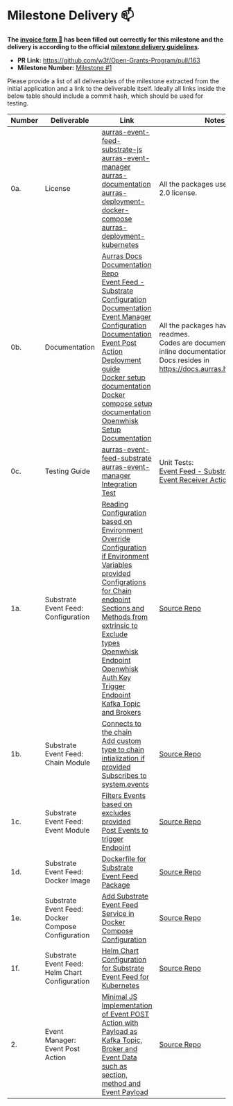 # Milestone Delivery :mailbox:

**The [invoice form :pencil:](https://forms.gle/8Wx7nxtq8fKrsuEz8) has been filled out correctly for this milestone and the delivery is according to the official [milestone delivery guidelines](https://github.com/w3f/General-Grants-Program/blob/master/grants/milestone-deliverables-guidelines.md).**  

* **PR Link:** https://github.com/w3f/Open-Grants-Program/pull/163
* **Milestone Number:** [Milestone #1](https://github.com/w3f/Open-Grants-Program/blob/master/applications/project_aurras_mvp_phase_1.md#milestone-1--event-source---substrate-event-feed)

Please provide a list of all deliverables of the milestone extracted from the initial application and a link to the deliverable itself. Ideally all links inside the below table should include a commit hash, which should be used for testing.

| Number | Deliverable | Link | Notes |
| ------------- | ------------- | ------------- |------------- |
| 0a. | License |[aurras-event-feed-substrate-js](https://github.com/HugoByte/aurras-event-feed-substrate-js/blob/master/LICENSE)<br/>[aurras-event-manager](https://github.com/HugoByte/aurras-event-manager/blob/master/LICENSE)<br/>[aurras-documentation](https://github.com/HugoByte/aurras-documentation/blob/master/LICENSE)<br/>[aurras-deployment-docker-compose](https://github.com/HugoByte/aurras-deployment-docker-compose/blob/master/LICENSE)<br/>[aurras-deployment-kubernetes](https://github.com/HugoByte/aurras-deployment-kubernetes/blob/master/LICENSE)| All the packages uses the Apache 2.0 license. |
| 0b.  | Documentation | [Aurras Docs](http://docs.aurras.hugobyte.com/)<br/>[Documentation Repo](https://github.com/HugoByte/aurras-documentation)<br/>[Event Feed - Substrate Configuration Documentation](https://github.com/HugoByte/aurras-event-feed-substrate-js/blob/next/docs/configuration.md)<br/>[Event Manager Configuration Documentation](https://github.com/HugoByte/aurras-event-manager/blob/master/docs/configuration.md)<br/>[Event Post Action Deployment guide](https://github.com/HugoByte/aurras-event-manager#installation)<br/>[Docker setup documentation](https://docs.aurras.hugobyte.com/dependencies/docker)<br/>[Docker compose setup documentation](https://docs.aurras.hugobyte.com/dependencies/docker-compose)<br/>[Openwhisk Setup Documentation](https://docs.aurras.hugobyte.com/dependencies/openwhisk) | All the packages have respective readmes. <br/> Codes are documented with inline documentation. <br/> Docs resides in https://docs.aurras.hugobyte.com | 
| 0c. | Testing Guide | [aurras-event-feed-substrate](https://github.com/HugoByte/aurras-event-feed-substrate-js/tree/master#testing)<br/>[aurras-event-manager](https://github.com/HugoByte/aurras-event-manager#testing) <br/> [Integration Test](https://docs.google.com/document/d/16CKSTO_HCqnvBXHnGSKVU6xoJleSqRszKokTXb_Acms/edit?usp=sharing) | Unit Tests: <br/>[Event Feed - Substrate](https://github.com/HugoByte/aurras-event-feed-substrate-js/tree/master/tests)<br/>[Event Receiver Action](https://github.com/HugoByte/aurras-event-manager/tree/master/actions/event-receiver/tests) |
| 1a. | Substrate Event Feed: Configuration | [Reading Configuration based on Environment](https://github.com/HugoByte/aurras-event-feed-substrate-js/pull/2)<br/>[Override Configuration if Environment Variables provided](https://github.com/HugoByte/aurras-event-feed-substrate-js/pull/2)<br/>[Configrations for Chain endpoint](https://github.com/HugoByte/aurras-event-feed-substrate-js/pull/6)<br/>[Sections and Methods from extrinsic to Exclude](https://github.com/HugoByte/aurras-event-feed-substrate-js/pull/8)<br/>[types](https://github.com/HugoByte/aurras-event-feed-substrate-js/pull/10)<br/>[Openwhisk Endpoint](https://github.com/HugoByte/aurras-event-feed-substrate-js/pull/15)<br/>[Openwhisk Auth Key](https://github.com/HugoByte/aurras-event-feed-substrate-js/pull/15)<br/>[Trigger Endpoint](https://github.com/HugoByte/aurras-event-feed-substrate-js/pull/15)<br/>[Kafka Topic and Brokers](https://github.com/HugoByte/aurras-event-feed-substrate-js/pull/12) | [Source Repo](https://github.com/HugoByte/aurras-event-feed-substrate-js/tree/master) |
| 1b. | Substrate Event Feed: Chain Module | [Connects to the chain](https://github.com/HugoByte/aurras-event-feed-substrate-js/pull/9)<br/>[Add custom type to chain intialization if provided](https://github.com/HugoByte/aurras-event-feed-substrate-js/pull/10)<br/>[Subscribes to system.events](https://github.com/HugoByte/aurras-event-feed-substrate-js/pull/11) | [Source Repo](https://github.com/HugoByte/aurras-event-feed-substrate-js/tree/master) |
| 1c. | Substrate Event Feed: Event Module | [Filters Events based on excludes provided](https://github.com/HugoByte/aurras-event-feed-substrate-js/pull/11)<br/>[Post Events to trigger Endpoint](https://github.com/HugoByte/aurras-event-feed-substrate-js/pull/20) | [Source Repo](https://github.com/HugoByte/aurras-event-feed-substrate-js/tree/master) |
| 1d. | Substrate Event Feed: Docker Image | [Dockerfile for Substrate Event Feed Package](https://github.com/HugoByte/aurras-event-feed-substrate-js/pull/16) | [Source Repo](https://github.com/HugoByte/aurras-event-feed-substrate-js/tree/master) |
| 1e. | Substrate Event Feed: Docker Compose Configuration | [Add Substrate Event Feed Service in Docker Compose Configuration](https://github.com/HugoByte/aurras-deployment-docker-compose/blob/master/aurras-event-feed-substrate/docker-compose.yaml) | [Source Repo](https://github.com/HugoByte/aurras-deployment-docker-compose) |
| 1f. | Substrate Event Feed: Helm Chart Configuration | [Helm Chart Configuration for Substrate Event Feed for Kubernetes](https://github.com/HugoByte/aurras-deployment-kubernetes/tree/master/aurras-event-feed-substrate/helm) | [Source Repo](https://github.com/HugoByte/aurras-deployment-kubernetes) |
| 2. | Event Manager: Event Post Action | [Minimal JS Implementation of Event POST Action with Payload as Kafka Topic, Broker and Event Data such as section, method and Event Payload](https://github.com/HugoByte/aurras-event-manager/blob/master/actions/event-receiver/src/index.ts) | [Source Repo](https://github.com/HugoByte/aurras-event-manager) |
